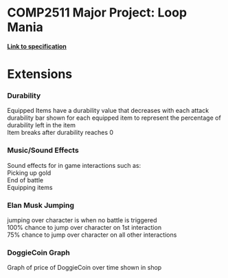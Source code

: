 # COMP2511 Major Project: Loop Mania

[**Link to specification**](https://gitlab.cse.unsw.edu.au/COMP2511/21T2/project-specification)

# Extensions
### Durability
Equipped Items have a durability value that decreases with each attack\
durability bar shown for each equipped item to represent the percentage of durability left in the item\
Item breaks after durability reaches 0

### Music/Sound Effects
Sound effects for in game interactions such as:\
Picking up gold\
End of battle\
Equipping items

### Elan Musk Jumping
jumping over character is when no battle is triggered\
100% chance to jump over character on 1st interaction\
75% chance to jump over character on all other interactions

### DoggieCoin Graph
Graph of price of DoggieCoin over time shown in shop